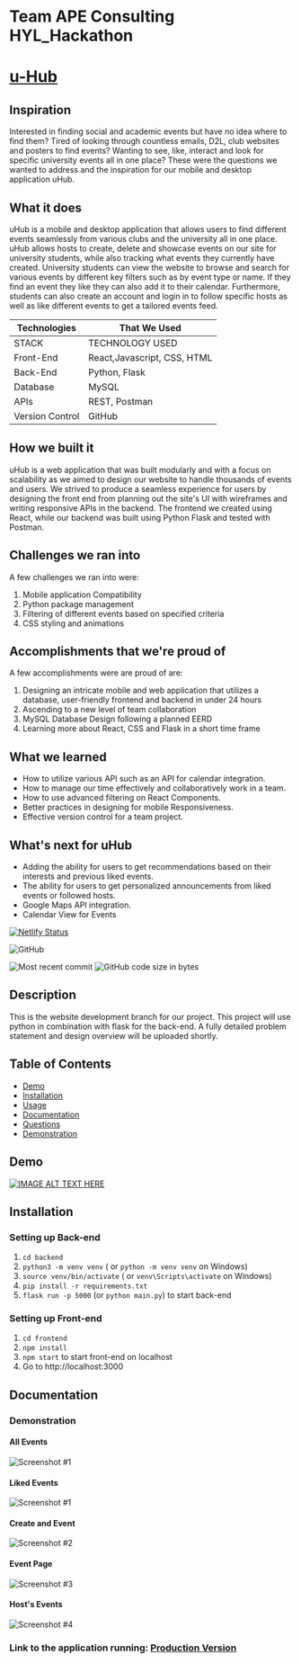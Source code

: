 # Team APE Consulting HYL_Hackathon

# [u-Hub](https://github.com/cmrnfaith/HYL_Hackathon)

## Inspiration

Interested in finding social and academic events but have no idea where to find them? Tired of looking through countless emails, D2L, club websites and posters to find events? Wanting to see, like, interact and look for specific university events all in one place? These were the questions we wanted to address and the inspiration for our mobile and desktop application uHub.

## What it does

uHub is a mobile and desktop application that allows users to find different events seamlessly from various clubs and the university all in one place. uHub allows hosts to create, delete and showcase events on our site for university students, while also tracking what events they currently have created. University students can view the website to browse and search for various events by different key filters such as by event type or name. If they find an event they like they can also add it to their calendar. Furthermore, students can also create an account and login in to follow specific hosts as well as like different events to get a tailored events feed.

| Technologies    | That We Used                |
| --------------- | --------------------------- |
| STACK           | TECHNOLOGY USED             |
| Front-End       | React,Javascript, CSS, HTML |
| Back-End        | Python, Flask               |
| Database        | MySQL                       |
| APIs            | REST, Postman               |
| Version Control | GitHub                      |

## How we built it

uHub is a web application that was built modularly and with a focus on scalability as we aimed to design our website to handle thousands of events and users. We strived to produce a seamless experience for users by designing the front end from planning out the site's UI with wireframes and writing responsive APIs in the backend. The frontend we created using React, while our backend was built using Python Flask and tested with Postman.

## Challenges we ran into

A few challenges we ran into were:

1. Mobile application Compatibility
2. Python package management
3. Filtering of different events based on specified criteria
4. CSS styling and animations

## Accomplishments that we're proud of

A few accomplishments were are proud of are:

1. Designing an intricate mobile and web application that utilizes a database, user-friendly frontend and backend in under 24 hours
2. Ascending to a new level of team collaboration
3. MySQL Database Design following a planned EERD
4. Learning more about React, CSS and Flask in a short time frame

## What we learned

- How to utilize various API such as an API for calendar integration.
- How to manage our time effectively and collaboratively work in a team.
- How to use advanced filtering on React Components.
- Better practices in designing for mobile Responsiveness.
- Effective version control for a team project.

## What's next for uHub

- Adding the ability for users to get recommendations based on their interests and previous liked events.
- The ability for users to get personalized announcements from liked events or followed hosts.
- Google Maps API integration.
- Calendar View for Events



[![Netlify Status](https://api.netlify.com/api/v1/badges/ba98fcc3-3cc3-4e47-ab14-6cb12a983385/deploy-status)](https://app.netlify.com/sites/u-hub/deploys)

![GitHub](https://img.shields.io/github/license/cmrnfaith/HYL_Hackathon?style=plastic)

![Most recent commit](https://img.shields.io/github/last-commit/cmrnfaith/HYL_Hackathon)
![GitHub code size in bytes](https://img.shields.io/github/languages/code-size/cmrnfaith/HYL_Hackathon)

## Description

This is the website development branch for our project. This project will use python in combination with flask for the back-end. A fully detailed problem statement and design overview will be uploaded shortly.

## Table of Contents

- [Demo](#Demo)
- [Installation](#Installation)
- [Usage](#Usage)
- [Documentation](#Documentation)
- [Questions](#Questions)
- [Demonstration](#Demonstration)

## Demo

[![IMAGE ALT TEXT HERE](https://img.youtube.com/vi/xlZLV_C0-64/0.jpg)](https://www.youtube.com/watch?v=xlZLV_C0-64)

## Installation

### Setting up Back-end

1. `cd backend`
2. `python3 -m venv venv` ( or `python -m venv venv` on Windows)
3. `source venv/bin/activate` ( or `venv\Scripts\activate` on Windows)
4. `pip install -r requirements.txt`
5. `flask run -p 5000` (or `python main.py`) to start back-end

### Setting up Front-end

1. `cd frontend`
2. `npm install`
3. `npm start` to start front-end on localhost
4. Go to http://localhost:3000

## Documentation

### Demonstration

#### All Events

![Screenshot #1](docs/Example1.png?raw=true "Example 1")

#### Liked Events

![Screenshot #1](docs/Example2.png?raw=true "Example 1")

#### Create and Event

![Screenshot #2](docs/Example3.png?raw=true "Example 2")


#### Event Page

![Screenshot #3](docs/Example4.png?raw=true "Example 3")

#### Host's Events

![Screenshot #4](docs/Example5.png?raw=true "Example 4")

### Link to the application running: [Production Version](https://u-hub.netlify.app/)
